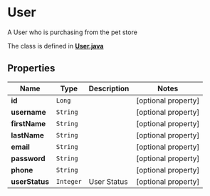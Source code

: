 

# User

A User who is purchasing from the pet store

The class is defined in **[User.java](../../src/main/java/org/openapitools/model/User.java)**

## Properties

Name | Type | Description | Notes
------------ | ------------- | ------------- | -------------
**id** | `Long` |  |  [optional property]
**username** | `String` |  |  [optional property]
**firstName** | `String` |  |  [optional property]
**lastName** | `String` |  |  [optional property]
**email** | `String` |  |  [optional property]
**password** | `String` |  |  [optional property]
**phone** | `String` |  |  [optional property]
**userStatus** | `Integer` | User Status |  [optional property]










